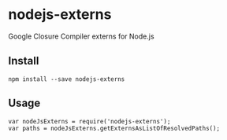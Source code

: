 nodejs-externs
==============

Google Closure Compiler externs for Node.js

## Install
```npm install --save nodejs-externs```

## Usage

```
var nodeJsExterns = require('nodejs-externs');
var paths = nodeJsExterns.getExternsAsListOfResolvedPaths();
```
